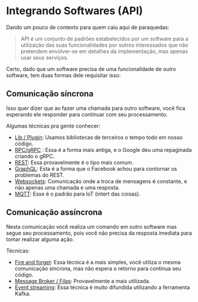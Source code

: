 # Integrando Softwares (API)

Dando um pouco de contexto para quem caiu aqui de paraquedas:

> API é um conjunto de padrões estabelecidos por um software para a utilização das suas funcionalidades por outros interessados que não pretendem envolver-se em detalhes da implementação, mas apenas usar seus serviços.

Certo, dado que um software precisa de uma funcionalidade de outro software, tem duas formas dele requisitar isso:

## Comunicação síncrona
Isso quer dizer que ao fazer uma chamada para outro software, você fica esperando ele responder para continuar com seu processamento. 

Algumas técnicas pra gente conhecer:
- [Lib / Plugin](lib): Usamos bibliotecas de terceiros o tempo todo em nosso código.
- [RPC/gRPC](rpc) : Essa é a forma mais antiga, e o Google deu uma repaginada criando o gRPC.
- [REST](rest): Essa provavelmente é o tipo mais comum.
- [GraphQL](graphql): Esta é a forma que  o Facebook achou para contornar os problemas do REST.
- [Websockets](websockets): Comunicação onde a troca de mensagens é constante, e não apenas uma chamada e uma resposta.
- [MQTT](mqtt): Esse é o padrão para IoT (intert das coisas). 


## Comunicação assíncrona
Nesta comunicação você realiza um comando em outro software mas segue seu processamento, pois você não precisa da resposta imediata para tomar realizar alguma ação.

Técnicas:
- [Fire and forget](fireAndForget): Essa técnica é a mais simples, você utiliza o mesma comunicação síncrona, mas não espera o retorno para continua seu código.
- [Message Broker / Filas](messageBroker): Provavelmente a mais utilizada.
- [Event streaming](eventStreaming): Essa técnica é muito difundida utilizando a ferramenta Kafka.
